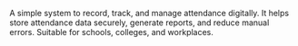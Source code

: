 A simple system to record, track, and manage attendance digitally. It helps store attendance data securely, generate reports, and reduce manual errors. Suitable for schools, colleges, and workplaces.
